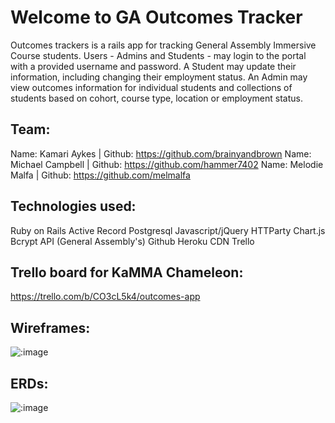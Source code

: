 # Welcome to GA Outcomes Tracker

Outcomes trackers is a rails app for tracking General Assembly Immersive Course students.
Users - Admins and Students - may login to the portal with a provided username and password.
A Student may update their information, including changing their employment status. An Admin may view outcomes information for individual students and collections of students based on cohort, course type, location or employment status.

## Team:
   Name: Kamari Aykes     | Github: https://github.com/brainyandbrown
   Name: Michael Campbell | Github: https://github.com/hammer7402
   Name: Melodie Malfa    | Github: https://github.com/melmalfa


## Technologies used:
   Ruby on Rails
   Active Record
   Postgresql
   Javascript/jQuery
   HTTParty
   Chart.js
   Bcrypt
   API (General Assembly's)
   Github
   Heroku
   CDN
   Trello


## Trello board for KaMMA Chameleon:
   https://trello.com/b/CO3cL5k4/outcomes-app


## Wireframes:

![:image](https://trello-attachments.s3.amazonaws.com/54e3b231a592a0478f341cf0/2560x1920/ccc41b8060506697eec3f33e72f9eb54/20150217_143331.jpg)


## ERDs:

![:image](https://trello-attachments.s3.amazonaws.com/54e3bebd1e11112e6ec1d0b7/600x450/c7f4ad7748c5cf4e835cc8b4bcf6a8ee/Outcomes_Tracker_ERD.JPG.jpg)











